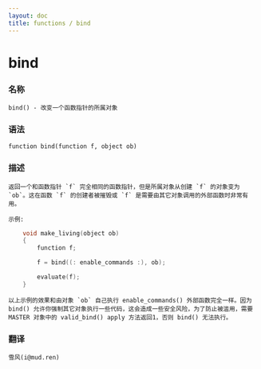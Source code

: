 ```yaml
---
layout: doc
title: functions / bind
---
```

# bind

### 名称

    bind() - 改变一个函数指针的所属对象

### 语法

    function bind(function f, object ob)

### 描述

    返回一个和函数指针 `f` 完全相同的函数指针，但是所属对象从创建 `f` 的对象变为 `ob`。这在函数 `f` 的创建者被摧毁或 `f` 是需要由其它对象调用的外部函数时非常有用。

    示例:
```c
    void make_living(object ob)
    {
        function f;

        f = bind((: enable_commands :), ob);

        evaluate(f);
    }
```
    以上示例的效果和由对象 `ob` 自己执行 enable_commands() 外部函数完全一样。因为 bind() 允许你强制其它对象执行一些代码，这会造成一些安全风险，为了防止被滥用，需要 MASTER 对象中的 valid_bind() apply 方法返回1，否则 bind() 无法执行。

### 翻译 ###

    雪风(i@mud.ren)
